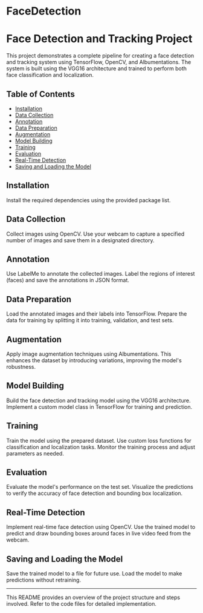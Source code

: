 # FaceDetection
# Face Detection and Tracking Project

This project demonstrates a complete pipeline for creating a face detection and tracking system using TensorFlow, OpenCV, and Albumentations. The system is built using the VGG16 architecture and trained to perform both face classification and localization.

## Table of Contents

- [Installation](#installation)
- [Data Collection](#data-collection)
- [Annotation](#annotation)
- [Data Preparation](#data-preparation)
- [Augmentation](#augmentation)
- [Model Building](#model-building)
- [Training](#training)
- [Evaluation](#evaluation)
- [Real-Time Detection](#real-time-detection)
- [Saving and Loading the Model](#saving-and-loading-the-model)

## Installation

Install the required dependencies using the provided package list.

## Data Collection

Collect images using OpenCV. Use your webcam to capture a specified number of images and save them in a designated directory.

## Annotation

Use LabelMe to annotate the collected images. Label the regions of interest (faces) and save the annotations in JSON format.

## Data Preparation

Load the annotated images and their labels into TensorFlow. Prepare the data for training by splitting it into training, validation, and test sets.

## Augmentation

Apply image augmentation techniques using Albumentations. This enhances the dataset by introducing variations, improving the model's robustness.

## Model Building

Build the face detection and tracking model using the VGG16 architecture. Implement a custom model class in TensorFlow for training and prediction.

## Training

Train the model using the prepared dataset. Use custom loss functions for classification and localization tasks. Monitor the training process and adjust parameters as needed.

## Evaluation

Evaluate the model's performance on the test set. Visualize the predictions to verify the accuracy of face detection and bounding box localization.

## Real-Time Detection

Implement real-time face detection using OpenCV. Use the trained model to predict and draw bounding boxes around faces in live video feed from the webcam.

## Saving and Loading the Model

Save the trained model to a file for future use. Load the model to make predictions without retraining.

---

This README provides an overview of the project structure and steps involved. Refer to the code files for detailed implementation.
